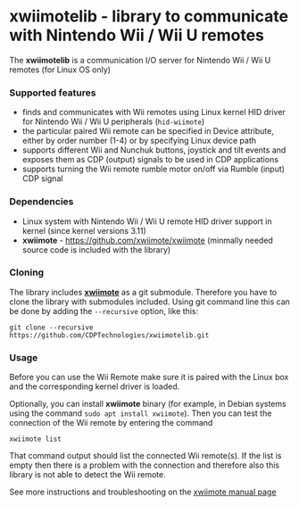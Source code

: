 # xwiimotelib - library to communicate with Nintendo Wii / Wii U remotes

The **xwiimotelib** is a communication I/O server for Nintendo Wii / Wii U remotes (for Linux OS only)

### Supported features
  * finds and communicates with Wii remotes using Linux kernel HID driver for Nintendo Wii / Wii U peripherals (`hid-wiimote`)
  * the particular paired Wii remote can be specified in Device attribute, either by order number (1-4) or by specifying Linux device path
  * supports different Wii and Nunchuk buttons, joystick and tilt events and exposes them as CDP (output) signals to be used in CDP applications
  * supports turning the Wii remote rumble motor on/off via Rumble (input) CDP signal

### Dependencies
  * Linux system with Nintendo Wii / Wii U remote HID driver support in kernel (since kernel versions 3.11)
  * **xwiimote** - https://github.com/xwiimote/xwiimote (minmally needed source code is included with the library)


### Cloning

The library includes [**xwiimote**](https://github.com/xwiimote/xwiimote) as a git submodule. Therefore you have to clone the library with submodules included. Using git command line this can be done by adding the `--recursive` option, like this:
```
git clone --recursive https://github.com/CDPTechnologies/xwiimotelib.git
```


### Usage

Before you can use the Wii Remote make sure it is paired with the Linux box and the corresponding kernel driver is loaded.

Optionally, you can install **xwiimote** binary (for example, in Debian systems using the command `sudo apt install xwiimote`). Then you can test the connection of the Wii remote by entering the command 

```
xwiimote list
```
That command output should list the connected Wii remote(s). If the list is empty then there is a problem with the connection and therefore also this library is not able to detect the Wii remote.

See more instructions and troubleshooting on the [xwiimote manual page](http://xwiimote.github.io/xwiimote/)